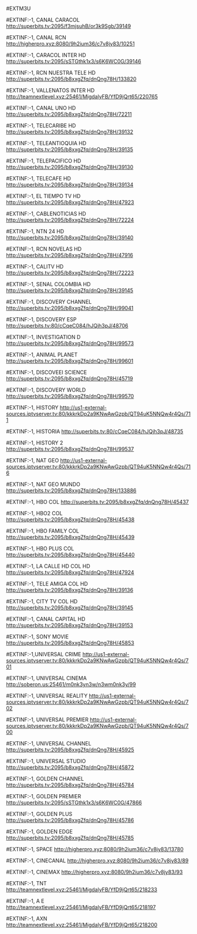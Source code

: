 #EXTM3U 

#EXTINF:-1,  CANAL CARACOL
http://superbits.tv:2095/f3mjsuhB/or3k9Sgb/39149

#EXTINF:-1, CANAL RCN
http://higherpro.xyz:8080/9h2ium36/c7v8jy83/10251

#EXTINF:-1, CARACOL INTER HD
http://superbits.tv:2095/sSTGthk1x3/s6K6WC0G/39146

#EXTINF:-1, RCN NUESTRA TELE HD
http://superbits.tv:2095/b8xxgZfq/dnQng78H/133820

#EXTINF:-1, VALLENATOS INTER HD
http://teamnextlevel.xyz:25461/MigdalyFB/YfD9jQrt65/220765

#EXTINF:-1, CANAL UNO HD
http://superbits.tv:2095/b8xxgZfq/dnQng78H/72211

#EXTINF:-1,  TELECARIBE HD
http://superbits.tv:2095/b8xxgZfq/dnQng78H/39132

#EXTINF:-1,  TELEANTIOQUIA HD
http://superbits.tv:2095/b8xxgZfq/dnQng78H/39135

#EXTINF:-1, TELEPACIFICO HD
http://superbits.tv:2095/b8xxgZfq/dnQng78H/39130

#EXTINF:-1, TELECAFE HD
http://superbits.tv:2095/b8xxgZfq/dnQng78H/39134

#EXTINF:-1,  EL TIEMPO TV HD
http://superbits.tv:2095/b8xxgZfq/dnQng78H/47923

#EXTINF:-1,  CABLENOTICIAS HD
http://superbits.tv:2095/b8xxgZfq/dnQng78H/72224

#EXTINF:-1,  NTN 24 HD
http://superbits.tv:2095/b8xxgZfq/dnQng78H/39140

#EXTINF:-1,  RCN NOVELAS HD
http://superbits.tv:2095/b8xxgZfq/dnQng78H/47916

#EXTINF:-1,  CALITV HD
http://superbits.tv:2095/b8xxgZfq/dnQng78H/72223

#EXTINF:-1,  SENAL COLOMBIA HD
http://superbits.tv:2095/b8xxgZfq/dnQng78H/39145

#EXTINF:-1, DISCOVERY CHANNEL 
http://superbits.tv:2095/b8xxgZfq/dnQng78H/99041

#EXTINF:-1, DISCOVERY ESP 
http://superbits.tv:80/cCqeC084/hJQjh3pJ/48706

#EXTINF:-1, INVESTIGATION D 
http://superbits.tv:2095/b8xxgZfq/dnQng78H/99573

#EXTINF:-1, ANIMAL PLANET 
http://superbits.tv:2095/b8xxgZfq/dnQng78H/99601

#EXTINF:-1, DISCOVEEI SCIENCE 
http://superbits.tv:2095/b8xxgZfq/dnQng78H/45719

#EXTINF:-1, DISCOVERY WORLD 
http://superbits.tv:2095/b8xxgZfq/dnQng78H/99570

#EXTINF:-1, HISTORY 
http://us1-external-sources.iptvserver.tv:80/kkkrkDp2a9KNwAwGzpb/QT94uK5NNQw4r4Qs/711

#EXTINF:-1, HISTORIA 
http://superbits.tv:80/cCqeC084/hJQjh3pJ/48735

#EXTINF:-1, HISTORY 2 
http://superbits.tv:2095/b8xxgZfq/dnQng78H/99537

#EXTINF:-1, NAT GEO 
http://us1-external-sources.iptvserver.tv:80/kkkrkDp2a9KNwAwGzpb/QT94uK5NNQw4r4Qs/716

#EXTINF:-1, NAT GEO MUNDO 
http://superbits.tv:2095/b8xxgZfq/dnQng78H/133886

#EXTINF:-1, HBO COL
http://superbits.tv:2095/b8xxgZfq/dnQng78H/45437

#EXTINF:-1, HBO2 COL
http://superbits.tv:2095/b8xxgZfq/dnQng78H/45438

#EXTINF:-1, HBO FAMILY COL
http://superbits.tv:2095/b8xxgZfq/dnQng78H/45439

#EXTINF:-1, HBO PLUS COL
http://superbits.tv:2095/b8xxgZfq/dnQng78H/45440

#EXTINF:-1, LA CALLE HD COL HD
http://superbits.tv:2095/b8xxgZfq/dnQng78H/47924

#EXTINF:-1, TELE AMIGA COL HD
http://superbits.tv:2095/b8xxgZfq/dnQng78H/39136

#EXTINF:-1, CITY TV COL HD
http://superbits.tv:2095/b8xxgZfq/dnQng78H/39145

#EXTINF:-1, CANAL CAPITAL HD
http://superbits.tv:2095/b8xxgZfq/dnQng78H/39153

#EXTINF:-1, SONY MOVIE   
http://superbits.tv:2095/b8xxgZfq/dnQng78H/45853

#EXTINF:-1,UNIVERSAL CRIME
http://us1-external-sources.iptvserver.tv:80/kkkrkDp2a9KNwAwGzpb/QT94uK5NNQw4r4Qs/701

#EXTINF:-1, UNIVERSAL CINEMA
http://soberon.us:25461/m0nk3yn3w/n3wm0nk3y/99

#EXTINF:-1, UNIVERSAL REALITY
http://us1-external-sources.iptvserver.tv:80/kkkrkDp2a9KNwAwGzpb/QT94uK5NNQw4r4Qs/702

#EXTINF:-1, UNIVERSAL PREMIER
http://us1-external-sources.iptvserver.tv:80/kkkrkDp2a9KNwAwGzpb/QT94uK5NNQw4r4Qs/700

#EXTINF:-1, UNIVERSAL CHANNEL
http://superbits.tv:2095/b8xxgZfq/dnQng78H/45925

#EXTINF:-1, UNIVERSAL STUDIO
http://superbits.tv:2095/b8xxgZfq/dnQng78H/45872

#EXTINF:-1, GOLDEN CHANNEL
http://superbits.tv:2095/b8xxgZfq/dnQng78H/45784

#EXTINF:-1, GOLDEN PREMIER
http://superbits.tv:2095/sSTGthk1x3/s6K6WC0G/47866

#EXTINF:-1, GOLDEN PLUS
http://superbits.tv:2095/b8xxgZfq/dnQng78H/45786

#EXTINF:-1, GOLDEN EDGE
http://superbits.tv:2095/b8xxgZfq/dnQng78H/45785

#EXTINF:-1, SPACE
http://higherpro.xyz:8080/9h2ium36/c7v8jy83/13780

#EXTINF:-1,  CINECANAL
http://higherpro.xyz:8080/9h2ium36/c7v8jy83/89

#EXTINF:-1, CINEMAX
http://higherpro.xyz:8080/9h2ium36/c7v8jy83/93

#EXTINF:-1,  TNT
http://teamnextlevel.xyz:25461/MigdalyFB/YfD9jQrt65/218233

#EXTINF:-1,  A E
http://teamnextlevel.xyz:25461/MigdalyFB/YfD9jQrt65/218197

#EXTINF:-1,  AXN
http://teamnextlevel.xyz:25461/MigdalyFB/YfD9jQrt65/218200





